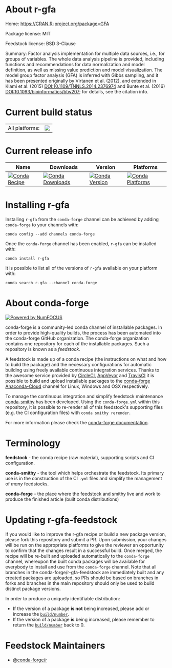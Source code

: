 About r-gfa
===========

Home: https://CRAN.R-project.org/package=GFA

Package license: MIT

Feedstock license: BSD 3-Clause

Summary: Factor analysis implementation for multiple data sources, i.e., for groups of variables. The whole data analysis pipeline is provided, including functions and recommendations for data normalization and model definition, as well as missing value prediction and model visualization. The model group factor analysis (GFA) is inferred with Gibbs sampling, and it has been presented originally by Virtanen et al. (2012), and extended in Klami et al. (2015) <DOI:10.1109/TNNLS.2014.2376974> and Bunte et al. (2016) <DOI:10.1093/bioinformatics/btw207>; for details, see the citation info.



Current build status
====================


<table><tr><td>All platforms:</td>
    <td>
      <a href="https://dev.azure.com/conda-forge/feedstock-builds/_build/latest?definitionId=2495&branchName=master">
        <img src="https://dev.azure.com/conda-forge/feedstock-builds/_apis/build/status/r-gfa-feedstock?branchName=master">
      </a>
    </td>
  </tr>
</table>

Current release info
====================

| Name | Downloads | Version | Platforms |
| --- | --- | --- | --- |
| [![Conda Recipe](https://img.shields.io/badge/recipe-r--gfa-green.svg)](https://anaconda.org/conda-forge/r-gfa) | [![Conda Downloads](https://img.shields.io/conda/dn/conda-forge/r-gfa.svg)](https://anaconda.org/conda-forge/r-gfa) | [![Conda Version](https://img.shields.io/conda/vn/conda-forge/r-gfa.svg)](https://anaconda.org/conda-forge/r-gfa) | [![Conda Platforms](https://img.shields.io/conda/pn/conda-forge/r-gfa.svg)](https://anaconda.org/conda-forge/r-gfa) |

Installing r-gfa
================

Installing `r-gfa` from the `conda-forge` channel can be achieved by adding `conda-forge` to your channels with:

```
conda config --add channels conda-forge
```

Once the `conda-forge` channel has been enabled, `r-gfa` can be installed with:

```
conda install r-gfa
```

It is possible to list all of the versions of `r-gfa` available on your platform with:

```
conda search r-gfa --channel conda-forge
```


About conda-forge
=================

[![Powered by NumFOCUS](https://img.shields.io/badge/powered%20by-NumFOCUS-orange.svg?style=flat&colorA=E1523D&colorB=007D8A)](http://numfocus.org)

conda-forge is a community-led conda channel of installable packages.
In order to provide high-quality builds, the process has been automated into the
conda-forge GitHub organization. The conda-forge organization contains one repository
for each of the installable packages. Such a repository is known as a *feedstock*.

A feedstock is made up of a conda recipe (the instructions on what and how to build
the package) and the necessary configurations for automatic building using freely
available continuous integration services. Thanks to the awesome service provided by
[CircleCI](https://circleci.com/), [AppVeyor](https://www.appveyor.com/)
and [TravisCI](https://travis-ci.org/) it is possible to build and upload installable
packages to the [conda-forge](https://anaconda.org/conda-forge)
[Anaconda-Cloud](https://anaconda.org/) channel for Linux, Windows and OSX respectively.

To manage the continuous integration and simplify feedstock maintenance
[conda-smithy](https://github.com/conda-forge/conda-smithy) has been developed.
Using the ``conda-forge.yml`` within this repository, it is possible to re-render all of
this feedstock's supporting files (e.g. the CI configuration files) with ``conda smithy rerender``.

For more information please check the [conda-forge documentation](https://conda-forge.org/docs/).

Terminology
===========

**feedstock** - the conda recipe (raw material), supporting scripts and CI configuration.

**conda-smithy** - the tool which helps orchestrate the feedstock.
                   Its primary use is in the construction of the CI ``.yml`` files
                   and simplify the management of *many* feedstocks.

**conda-forge** - the place where the feedstock and smithy live and work to
                  produce the finished article (built conda distributions)


Updating r-gfa-feedstock
========================

If you would like to improve the r-gfa recipe or build a new
package version, please fork this repository and submit a PR. Upon submission,
your changes will be run on the appropriate platforms to give the reviewer an
opportunity to confirm that the changes result in a successful build. Once
merged, the recipe will be re-built and uploaded automatically to the
`conda-forge` channel, whereupon the built conda packages will be available for
everybody to install and use from the `conda-forge` channel.
Note that all branches in the conda-forge/r-gfa-feedstock are
immediately built and any created packages are uploaded, so PRs should be based
on branches in forks and branches in the main repository should only be used to
build distinct package versions.

In order to produce a uniquely identifiable distribution:
 * If the version of a package **is not** being increased, please add or increase
   the [``build/number``](https://conda.io/docs/user-guide/tasks/build-packages/define-metadata.html#build-number-and-string).
 * If the version of a package **is** being increased, please remember to return
   the [``build/number``](https://conda.io/docs/user-guide/tasks/build-packages/define-metadata.html#build-number-and-string)
   back to 0.

Feedstock Maintainers
=====================

* [@conda-forge/r](https://github.com/conda-forge/r/)

